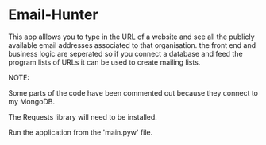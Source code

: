 # Email-Hunter
This app alllows you to type in the URL of a website and see all the publicly available email addresses associated to that organisation. the front end and business logic are seperated so if you connect a database and feed the program lists of URLs it can be used to create mailing lists.

NOTE:

Some parts of the code have been commented out because they connect to my MongoDB.

The Requests library will need to be installed.

Run the application from the 'main.pyw' file.
